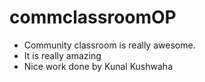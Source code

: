# commclassroomOP
- Community classroom is really awesome.
- It is really amazing
- Nice work done by Kunal Kushwaha
